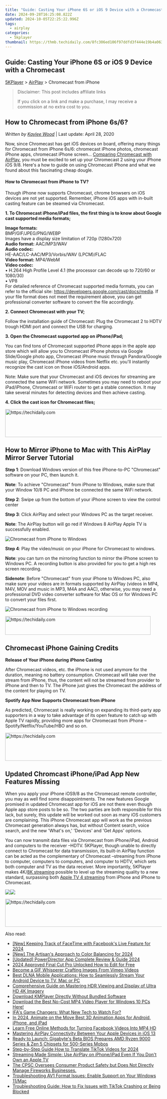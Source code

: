 ```yaml
---
title: "Guide: Casting Your iPhone 6S or iOS 9 Device with a Chromecast"
date: 2024-09-28T16:25:08.822Z
updated: 2024-10-05T22:25:22.996Z
tags:
  - airplay
categories:
  - 5kplayer
thumbnail: https://thmb.techidaily.com/8fc306ed106f97ddfd3f444e19b4a063b64c043021df4da2d039bc1cf1b4b3a7.jpg
---
```


## Guide: Casting Your iPhone 6S or iOS 9 Device with a Chromecast

[5KPlayer](https://tools.techidaily.com/5kplayer/products/) \> [AirPlay](https://tools.techidaily.com/5kplayer/airplay/) \> Chromecast from iPhone

>  Disclaimer: This post includes affiliate links
>
>  If you click on a link and make a purchase, I may receive a commission at no extra cost to you.
>

## How to Chromecast from iPhone 6s/6?

 _Written by [Kaylee Wood](https://www.quora.com/profile/Amanda-Hu-21)_ | Last update: April 28, 2020

Now, since Chromecast has get iOS devices on board, offering many things for Chromecast from iPhone 6s/6: chromecast iPhone photos, chromecast iPhone apps, chromecast iPhone screen… [Comparing Chromecast with AirPlay](https://tools.techidaily.com/5kplayer/airplay/), you must be excited to set up your Chromecast 2 using your iPhone iOS 9/8\. Here's a how to guide on using Chromecast iPhone and what we found about this fascinating cheap dougle.

#### **How to Chromecast from iPhone to TV?**

Though iPhone now supports Chromecast, chrome browsers on iOS devices are not yet supported. Remember, iPhone iOS apps with in-built casting feature can be steamed via Chromecast.

**1\. To Chromecast iPhone/iPad files, the first thing is to know about Google cast supported media formats;**

**Image formats:**   
BMP/GIF/JPEG/PNG/WEBP   
Images have a display size limitation of 720p (1280x720)   
**Audio format:** AAC/MP3/WAV   
**Audio codec:**   
HE-AAC/LC-AAC/MP3/Vorbis/WAV (LPCM)/FLAC   
**Video format:** MP4/WebM   
**Video codec:**   
• H.264 High Profile Level 4.1 (the processor can decode up to 720/60 or 1080/30)   
• VP8   
For detailed reference of Chromecast supported media formats, you can refer to the official site: <https://developers.google.com/cast/docs/media>. If your file format does not meet the requirement above, you can get professional converter software to convert the file accordingly. 

**2\. Connect Chromecast with your TV;**

Follow the installation guide of Chromecast: Plug the Chromecast 2 to HDTV trough HDMI port and connect the USB for charging. 

**3\. Open the Chromecast supported app on iPhone/iPad;**

You can find tons of Chromecast supported iPhone apps in the apple app store which will allow you to Chromecast iPhone photos via Google Slide/Google photo app, Chromecast iPhone music through Pandora/Google music play, Chromecast iPhone videos from Netflix etc. you'll instantly recognize the cast icon on those iOS/Android apps.

Note: Make sure that your Chromecast and iOS devices for streaming are connected the same WiFi network. Sometimes you may need to reboot your iPad/iPhone, Chromecast or WiFi router to get a stable connection. It may take several minutes for detecting devices and then achieve casting.

**4\. Click the cast icon for Chromecast files;** 

<!-- affiliate ads begin -->
<a href="https://appsumo.8odi.net/c/5597632/2043618/7443" target="_top" id="2043618">
  <img src="//a.impactradius-go.com/display-ad/7443-2043618" border="0" alt="https://techidaily.com" width="728" height="90"/>
</a>
<img height="0" width="0" src="https://appsumo.8odi.net/i/5597632/2043618/7443" style="position:absolute;visibility:hidden;" border="0" />
<!-- affiliate ads end -->

## How to Mirror iPhone to Mac with This AirPlay Mirror Server Tutorial

**Step 1**: Download Windows version of this free iPhone-to-PC "Chromecast" software on your PC, then launch it.

**Note**: To achieve "Chromecast" from iPhone to Windows, make sure that your Window 10/8 PC and iPhone be connected the same WiFi network.

**Step 2**: Swipe up from the bottom of your iPhone screen to view the control center

**Step 3**: Click AirPlay and select your Windows PC as the target receiver.

**Note**: The AirPlay button will go red if Windows 8 AirPlay Apple TV is successfully enabled.

![Chromecast from iPhone to Windows](https://www.5kplayer.com/airplay/img/5k-airplay-pc-video-zjy-0320002.jpg) 

**Step 4**: Play the video/music on your iPhone for Chromecast to windows. 

**Note**: you can turn on the mirroring function to mirror the iPhone screen to Windows PC. A recording button is also provided for you to get a high res screen recording.

**Sidenote**: Before "Chromecast" from your iPhone to Windows PC, also make sure your videos are in formats supported by AirPlay (videos in MP4, M4V, MOV and music in MP3, M4A and AAC), otherwise, you may need a professional DVD video converter software for Mac OS or for Windows PC to convert your files first.

![Chromecast from iPhone to Windows recording](https://www.5kplayer.com/airplay/../video-music-player/img/5kp-wmc-alternative-zjy-recording.jpg) 

<!-- affiliate ads begin -->
<a href="https://aligracehair.sjv.io/c/5597632/2135418/19272" target="_top" id="2135418">
  <img src="//a.impactradius-go.com/display-ad/19272-2135418" border="0" alt="https://techidaily.com" width="468" height="60"/>
</a>
<img height="0" width="0" src="https://aligracehair.sjv.io/i/5597632/2135418/19272" style="position:absolute;visibility:hidden;" border="0" />
<!-- affiliate ads end -->

## Chromecast iPhone Gaining Credits

**Release of Your iPhone during iPhone Casting**

After Chromecast videos, etc. the iPhone is not used anymore for the duration, meaning no battery consumption. Chromecast will take over the stream from iPhone, thus, the content will not be streamed from provider to iPhone and then to TV. The iPhone just gives the Chromecast the address of the content for playing on TV. 

**Spotify App Now Supports Chromecast from iPhone** 

As predicted, Chromecast is really working on expanding its third-party app supporters in a way to take advantage of its open feature to catch up with Apple TV rapidly, providing more apps for Chromecast from iPhone –Spotify/Netflix/YouTube/HBO and so on.

<!-- affiliate ads begin -->
<a href="https://appsumo.8odi.net/c/5597632/2129740/7443" target="_top" id="2129740">
  <img src="//a.impactradius-go.com/display-ad/7443-2129740" border="0" alt="https://techidaily.com" width="728" height="90"/>
</a>
<img height="0" width="0" src="https://appsumo.8odi.net/i/5597632/2129740/7443" style="position:absolute;visibility:hidden;" border="0" />
<!-- affiliate ads end -->

## Updated Chromcast iPhone/iPad App New Features Missing

When you apply your iPhone iOS9/8 as the Chromecast remote controller, you may as well find some disappointments. The new features Google promised in updated Chromecast app for iOS are not there even though Apple app store posts to be so. The two parties are both responsible for this lack, but surely, this update will be worked out soon as many iOS customers are complaining. This iPhone Chromecast app will work as the previous Chromecast generation always has, but without Content search, voice search, and the new 'What's on,' 'Devices' and 'Get Apps' options. 

You can now transmit data files via Chromecast from iPhone/iPad, Android and computers to the receiver –HDTV. 5KPlayer, though unable to directly connect to Chromecast for data transmission, its built-in AirPlay function can be acted as the complementary of Chromecast –streaming from iPhone to computer, computers to computers, and computer to HDTV, which sets both computer and TV as the data receiver. More importantly, 5KPlayer makes 4K/[8K streaming](https://tools.techidaily.com/5kplayer/airplay/) possible to level up the streaming quality to a new standard, surpassing both [Apple TV 4 streaming](https://tools.techidaily.com/5kplayer/airplay/) from iPhone and iPhone to Chromecast. 

[![](https://www.5kplayer.com/airplay/../button/freedownwhitewin.png)](https://tools.techidaily.com/5kplayer/products/)[![](https://www.5kplayer.com/airplay/../button/freedownbackmac.png)](https://tools.techidaily.com/5kplayer/products/)

<!-- affiliate ads begin -->
<a href="https://aligracehair.sjv.io/c/5597632/1896546/19272" target="_top" id="1896546">
  <img src="//a.impactradius-go.com/display-ad/19272-1896546" border="0" alt="https://techidaily.com" width="728" height="90"/>
</a>
<img height="0" width="0" src="https://aligracehair.sjv.io/i/5597632/1896546/19272" style="position:absolute;visibility:hidden;" border="0" />
<!-- affiliate ads end -->

<ins class="adsbygoogle"
     style="display:block"
     data-ad-format="autorelaxed"
     data-ad-client="ca-pub-7571918770474297"
     data-ad-slot="1223367746"></ins>

<ins class="adsbygoogle"
     style="display:block"
     data-ad-client="ca-pub-7571918770474297"
     data-ad-slot="8358498916"
     data-ad-format="auto"
     data-full-width-responsive="true"></ins>

<span class="atpl-alsoreadstyle">Also read:</span>
<div><ul>
<li><a href="https://facebook-clips.techidaily.com/new-keeping-track-of-facetime-with-facebooks-live-feature-for-2024/"><u>[New] Keeping Track of FaceTime with Facebook's Live Feature for 2024</u></a></li>
<li><a href="https://fox-helps.techidaily.com/new-the-artisans-approach-to-color-balancing-for-2024/"><u>[New] The Artisan's Approach to Color Balancing for 2024</u></a></li>
<li><a href="https://fox-info.techidaily.com/updated-powerdirector-app-complete-review-and-guide-2024/"><u>[Updated] PowerDirector App Complete Review & Guide 2024</u></a></li>
<li><a href="https://some-knowledge.techidaily.com/2024-approved-final-cut-pro-unlocked-how-to-edit-for-free/"><u>2024 Approved Final Cut Pro Unlocked How to Edit for Free</u></a></li>
<li><a href="https://vimeo-videos.techidaily.com/become-a-gif-whisperer-crafting-images-from-vimeo-videos/"><u>Become a GIF Whisperer Crafting Images From Vimeo Videos</u></a></li>
<li><a href="https://media-tips.techidaily.com/best-dlna-mobile-applications-how-to-seamlessly-stream-your-android-device-to-tv-mac-or-pc/"><u>Best DLNA Mobile Applications: How to Seamlessly Stream Your Android Device to TV, Mac or PC</u></a></li>
<li><a href="https://media-tips.techidaily.com/comprehensive-guide-on-mastering-hdr-viewing-and-display-of-ultra-hd-4k-imagery/"><u>Comprehensive Guide on Mastering HDR Viewing and Display of Ultra HD 4K Imagery</u></a></li>
<li><a href="https://media-tips.techidaily.com/download-kmplayer-directly-without-bundled-software/"><u>Download KMPlayer Directly Without Bundled Software</u></a></li>
<li><a href="https://media-tips.techidaily.com/download-the-best-no-cost-mp4-video-player-for-windows-10-pcs-here/"><u>Download the Best No-Cost MP4 Video Player for Windows 10 PCs Here!</u></a></li>
<li><a href="https://games-able.techidaily.com/ifas-game-changers-what-new-tech-to-watch-for/"><u>IFA's Game Changers: What New Tech to Watch For?</u></a></li>
<li><a href="https://ai-vdieo-software.techidaily.com/in-2024-animate-on-the-move-best-3d-animation-apps-for-android-iphone-and-ipad/"><u>In 2024, Animate on the Move Best 3D Animation Apps for Android, iPhone, and iPad</u></a></li>
<li><a href="https://facebook-video-files.techidaily.com/learn-free-online-methods-for-turning-facebook-videos-into-mp4-hd/"><u>Learn Free Online Methods for Turning Facebook Videos Into MP4 HD</u></a></li>
<li><a href="https://media-tips.techidaily.com/mastering-airplay-connectivity-between-your-apple-devices-in-ios-13/"><u>Mastering AirPlay Connectivity Between Your Apple Devices in iOS 13</u></a></li>
<li><a href="https://hardware-help.techidaily.com/ready-to-launch-gigabytes-beta-bios-prepares-amd-ryzen-9000-series-and-zen-5-chipsets-for-500-series-mobos/"><u>Ready to Launch: Gigabyte's Beta BIOS Prepares AMD Ryzen 9000 Series & Zen 5 Chipsets for 500-Series Mobos</u></a></li>
<li><a href="https://ai-video-translation.techidaily.com/step-by-step-guide-how-to-translate-tiktok-videos-for-2024/"><u>Step-by-Step Guide How to Translate TikTok Videos for 2024</u></a></li>
<li><a href="https://media-tips.techidaily.com/streaming-made-simple-use-airplay-on-iphoneipad-even-if-you-dont-own-an-apple-tv/"><u>Streaming Made Simple: Use AirPlay on iPhone/iPad Even If You Don't Own an Apple TV</u></a></li>
<li><a href="https://media-tips.techidaily.com/the-cpsc-oversees-consumer-product-safety-but-does-not-directly-manage-fireworks-businesses/"><u>The CPSC Oversees Consumer Product Safety but Does Not Directly Manage Fireworks Businesses.</u></a></li>
<li><a href="https://media-tips.techidaily.com/troubleshooting-av1-format-issues-enable-support-on-your-windows-11mac/"><u>Troubleshooting AV1 Format Issues: Enable Support on Your Windows 11/Mac</u></a></li>
<li><a href="https://media-tips.techidaily.com/troubleshooting-guide-how-to-fix-issues-with-tiktok-crashing-or-being-blocked/"><u>Troubleshooting Guide: How to Fix Issues with TikTok Crashing or Being Blocked</u></a></li>
</ul></div>

